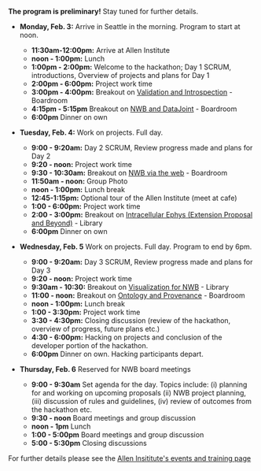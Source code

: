 **The program is preliminary!** Stay tuned for further details.

* **Monday, Feb. 3:** Arrive in Seattle in the morning. Program to start at noon.

    * **11:30am-12:00pm:** Arrive at Allen Institute
    * **noon - 1:00pm:** Lunch
    * **1:00pm - 2:00pm:** Welcome to the hackathon; Day 1 SCRUM, introductions, Overview of projects and plans for Day 1
    * **2:00pm - 6:00pm:** Project work time
    * **3:00pm - 4:00pm:** Breakout on [Validation and Introspection](projects/breakout_val_intro) - Boardroom
    * **4:15pm - 5:15pm** Breakout on [NWB and DataJoint](projects/breakout_datajoint) - Boardroom
    * **6:00pm** Dinner on own

* **Tuesday, Feb. 4:** Work on projects. Full day.

    * **9:00 - 9:20am:** Day 2 SCRUM, Review progress made and plans for Day 2
    * **9:20 - noon:** Project work time
    * **9:30 - 10:30am:** Breakout on [NWB via the web](projects/breakout_webio) - Boardroom
    * **11:50am - noon:** Group Photo
    * **noon - 1:00pm:** Lunch break
    * **12:45-1:15pm:** Optional tour of the Allen Institute (meet at cafe)
    * **1:00 - 6:00pm:** Project work time
    * **2:00 - 3:00pm:** Breakout on [Intracellular Ephys (Extension Proposal and Beyond)](projects/breakout_icephys) - Library
    * **6:00pm** Dinner on own

* **Wednesday, Feb. 5** Work on projects. Full day. Program to end by 6pm.

    * **9:00 - 9:20am:** Day 3 SCRUM, Review progress made and plans for Day 3
    * **9:20 - noon:** Project work time
    * **9:30am - 10:30:** Breakout on [Visualization for NWB](projects/breakout_vis) - Library
    * **11:00 - noon:** Breakout on  [Ontology and Provenance](projects/breakout_ontologies) - Boardroom
    * **noon - 1:00pm:** Lunch break
    * **1:00 - 3:30pm:** Project work time
    * **3:30 - 4:30pm:** Closing discussion (review of the hackathon, overview of progress, future plans etc.)
    * **4:30 - 6:00pm:** Hacking on projects and conclusion of the developer portion of the hackathon.
    * **6:00pm** Dinner on own. Hacking participants depart.

* **Thursday, Feb. 6** Reserved for NWB board meetings

    * **9:00 - 9:30am** Set agenda for the day. Topics include: (i) planning for and working on upcoming proposals
      (ii) NWB project planning, (iii) discussion of rules and guidelines, (iv) review of outcomes from the hackathon etc.
    * **9:30 - noon** Board meetings and group discussion
    * **noon - 1pm** Lunch
    * **1:00 - 5:00pm** Board meetings and group discussion
    * **5:00 - 5:30pm** Closing discussions

For further details please see the [Allen Insititute's events and training page](https://alleninstitute.org/what-we-do/brain-science/events-training/2020-nwb-hackathon/)


